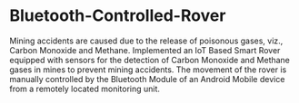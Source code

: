 # Bluetooth-Controlled-Rover
Mining accidents are caused due to the release of poisonous gases, viz., Carbon Monoxide and Methane. Implemented an IoT Based Smart Rover equipped with sensors for the detection of Carbon Monoxide and Methane gases in mines to prevent mining accidents. The movement of the rover is manually controlled by the Bluetooth Module of an Android Mobile device from a remotely located monitoring unit.
